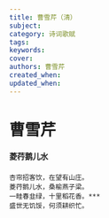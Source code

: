 ```yaml
---
title: 曹雪芹（清）
subject: 
category: 诗词歌赋
tags: 
keywords: 
cover: 
authors: 曹雪芹
created_when: 
updated_when: 
---
```


# 曹雪芹

#### 菱荇鹅儿水

```
杏帘招客饮，在望有山庄。
菱荇鹅儿水，桑榆燕子梁。
一畦春韭绿，十里稻花香。***
盛世无饥馁，何须耕织忙。
```
